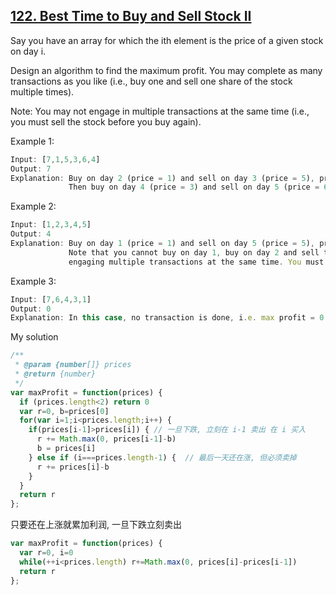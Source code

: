 ## [122. Best Time to Buy and Sell Stock II](https://leetcode.com/problems/best-time-to-buy-and-sell-stock-ii/)
Say you have an array for which the ith element is the price of a given stock on day i.

Design an algorithm to find the maximum profit. You may complete as many transactions as you like (i.e., buy one and sell one share of the stock multiple times).

Note: You may not engage in multiple transactions at the same time (i.e., you must sell the stock before you buy again).

Example 1:
```js
Input: [7,1,5,3,6,4]
Output: 7
Explanation: Buy on day 2 (price = 1) and sell on day 3 (price = 5), profit = 5-1 = 4.
             Then buy on day 4 (price = 3) and sell on day 5 (price = 6), profit = 6-3 = 3.
```
Example 2:
```js
Input: [1,2,3,4,5]
Output: 4
Explanation: Buy on day 1 (price = 1) and sell on day 5 (price = 5), profit = 5-1 = 4.
             Note that you cannot buy on day 1, buy on day 2 and sell them later, as you are
             engaging multiple transactions at the same time. You must sell before buying again.
```
Example 3:
```js
Input: [7,6,4,3,1]
Output: 0
Explanation: In this case, no transaction is done, i.e. max profit = 0.
```
My solution

```js
/**
 * @param {number[]} prices
 * @return {number}
 */
var maxProfit = function(prices) {
  if (prices.length<2) return 0
  var r=0, b=prices[0]
  for(var i=1;i<prices.length;i++) {
    if(prices[i-1]>prices[i]) { // 一旦下跌, 立刻在 i-1 卖出 在 i 买入
      r += Math.max(0, prices[i-1]-b)
      b = prices[i]
    } else if (i===prices.length-1) {  // 最后一天还在涨, 但必须卖掉
      r += prices[i]-b
    }
  }
  return r
};
```
只要还在上涨就累加利润, 一旦下跌立刻卖出
```js
var maxProfit = function(prices) {
  var r=0, i=0
  while(++i<prices.length) r+=Math.max(0, prices[i]-prices[i-1])
  return r
};
```
